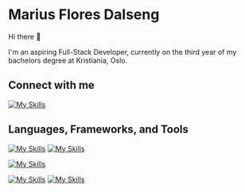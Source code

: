 # Marius Flores Dalseng

Hi there 👋

I'm an aspiring Full-Stack Developer, currently on the third year of my bachelors degree at Kristiania, Oslo.


## Connect with me
[![My Skills](https://skillicons.dev/icons?i=linkedin)](https://www.linkedin.com/in/mats-aakvik-johansen-004b9719b/)


## Languages, Frameworks, and Tools
[![My Skills](https://skillicons.dev/icons?i=js,html,css,cs)](https://skillicons.dev)
[![My Skills](https://skillicons.dev/icons?i=java,py&theme=light)](https://skillicons.dev)

[![My Skills](https://skillicons.dev/icons?i=maven,react,spring,nodejs&theme=light)](https://skillicons.dev)

[![My Skills](https://skillicons.dev/icons?i=aws,azure,figma,vite&theme=light)](https://skillicons.dev)
[![My Skills](https://skillicons.dev/icons?i=idea,docker,git,postman,selenium,unity,mysql,mongodb)](https://skillicons.dev)
